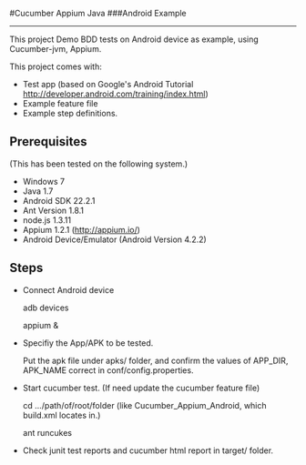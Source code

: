 #Cucumber Appium Java 
###Android Example

-------------------------------------

This project Demo BDD tests on Android device as example, using Cucumber-jvm, Appium. 

This project comes with:

* Test app (based on Google's Android Tutorial http://developer.android.com/training/index.html)
* Example feature file
* Example step definitions.

## Prerequisites

(This has been tested on the following system.)
* Windows 7
* Java 1.7
* Android SDK 22.2.1
* Ant Version 1.8.1
* node.js 1.3.11
* Appium 1.2.1 (http://appium.io/)
* Android Device/Emulator (Android Version 4.2.2)

## Steps

* Connect Android device

	adb devices
	
	appium &

* Specifiy the App/APK  to be tested.

	Put the apk file under apks/ folder, and confirm the values of APP_DIR, APK_NAME correct in conf/config.properties.

* Start cucumber test. (If need update the cucumber feature file)
	
	cd .../path/of/root/folder (like Cucumber_Appium_Android, which build.xml locates in.)
	
	ant runcukes

* Check junit test reports and cucumber html report in target/ folder.